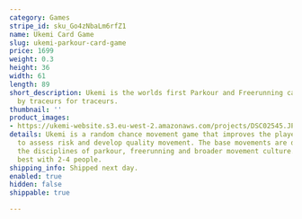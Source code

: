 ```yaml
---
category: Games
stripe_id: sku_Go4zNbaLm6rfZ1
name: Ukemi Card Game
slug: ukemi-parkour-card-game
price: 1699
weight: 0.3
height: 36
width: 61
length: 89
short_description: Ukemi is the worlds first Parkour and Freerunning card game - made
  by traceurs for traceurs.
thumbnail: ''
product_images:
- https://ukemi-website.s3.eu-west-2.amazonaws.com/projects/DSC02545.JPG
details: Ukemi is a random chance movement game that improves the player's ability
  to assess risk and develop quality movement. The base movements are derived from
  the disciplines of parkour, freerunning and broader movement culture. The game works
  best with 2-4 people.
shipping_info: Shipped next day.
enabled: true
hidden: false
shippable: true

---
```

